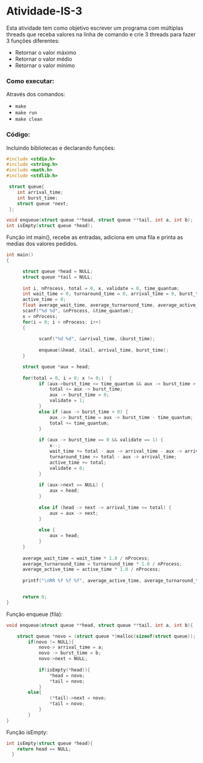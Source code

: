 # Atividade-IS-3

Esta atividade tem como objetivo escrever um programa com múltiplas threads que receba valores na linha de comando e crie 3 threads para fazer 3 funções diferentes:
- Retornar o valor máximo
- Retornar o valor médio
- Retornar o valor mínimo


### Como executar:
Através dos comandos:
 - ```make```
 - ```make run```
 - ```make clean```

### Código:
Incluindo bibliotecas e declarando funções:
```c
#include <stdio.h>
#include <string.h>
#include <math.h>
#include <stdlib.h>

 struct queue{
    int arrival_time;
    int burst_time;
    struct queue *next;
 };

void enqueue(struct queue **head, struct queue **tail, int a, int b);
int isEmpty(struct queue *head);
```

Função int main(), recebe as entradas, adiciona em uma fila e printa as medias dos valores pedidos.
```c
int main()
{

      struct queue *head = NULL;
	  struct queue *tail = NULL;
  
      int i, nProcess, total = 0, x, validate = 0, time_quantum;
      int wait_time = 0, turnaround_time = 0, arrival_time = 0, burst_time = 0,    
      active_time = 0;
      float average_wait_time, average_turnaround_time, average_active_time;
      scanf("%d %d", &nProcess, &time_quantum);
      x = nProcess;
      for(i = 0; i < nProcess; i++)
      {
 
            scanf("%d %d", &arrival_time, &burst_time);
 
            enqueue(&head, &tail, arrival_time, burst_time);
      }

      struct queue *aux = head;
 
      for(total = 0, i = 0; x != 0;)  {
            if (aux->burst_time <= time_quantum && aux -> burst_time > 0) {
                total += aux -> burst_time;
                aux -> burst_time = 0;
                validate = 1;
            }
            else if (aux -> burst_time > 0) {
                aux -> burst_time = aux -> burst_time - time_quantum;
                total += time_quantum;
            }
        
            if (aux -> burst_time == 0 && validate == 1) {
                x--;
                wait_time += total - aux -> arrival_time - aux -> arrival_time;
                turnaround_time += total - aux -> arrival_time;
                active_time += total;
                validate = 0;
            }
        
            if (aux->next == NULL) { 
                aux = head;          
            }
              
            else if (head -> next -> arrival_time <= total) {
                aux = aux -> next;
            }
              
            else {
                aux = head;
            }
      }
 
      average_wait_time = wait_time * 1.0 / nProcess;
      average_turnaround_time = turnaround_time * 1.0 / nProcess;
      average_active_time = active_time * 1.0 / nProcess;
      
      printf("\nRR %f %f %f", average_active_time, average_turnaround_time, average_wait_time);


      return 0;
}
```

Função enqueue (fila):
```c
void enqueue(struct queue **head, struct queue **tail, int a, int b){

    struct queue *novo = (struct queue *)malloc(sizeof(struct queue));
    	if(novo != NULL){
    		novo-> arrival_time = a;
    		novo -> burst_time = b;
    		novo->next = NULL;
    
    		if(isEmpty(*head)){
    			*head = novo;
    			*tail = novo;
    		}
        else{
    			(*tail)->next = novo;
    			*tail = novo;
    		}
    	}
}
```

Função isEmpty:
```c
int isEmpty(struct queue *head){
    return head == NULL;
  }
```


